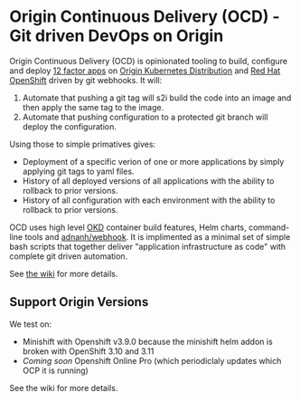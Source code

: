 # Origin Continuous Delivery (OCD) - Git driven DevOps on Origin

Origin Continuous Delivery (OCD) is opinionated tooling to build, configure and deploy [12 factor apps](http://12factor.net) on [Origin Kubernetes Distribution](https://okd.io) and [Red Hat OpenShift](https://www.openshift.com) driven by git webhooks. It will:

 1. Automate that pushing a git tag will s2i build the code into an image and then apply the same tag to the image. 
 1. Automate that pushing configuration to a protected git branch will deploy the configuration.

Using those to simple primatives gives:

 * Deployment of a specific verion of one or more applications by simply applying git tags to yaml files.
 * History of all deployed versions of all applications with the ability to rollback to prior versions.
 * History of all configuration with each environment with the ability to rollback to prior versions.
 
OCD uses high level [OKD](https://www.okd.io) container build features, Helm charts, command-line tools and [adnanh/webhook](https://github.com/adnanh/webhook). It is implimented as a minimal set of simple bash scripts that together deliver "application infrastructure as code" with complete git driven automation. 

See [the wiki](https://github.com/ocd-scm/ocd-meta/wiki) for more details.

## Support Origin Versions

We test on: 

 * Minishift with Openshift v3.9.0 because the minishift helm addon is broken with OpenShift 3.10 and 3.11
 * *Coming soon* Openshift Online Pro (which periodiclaly updates which OCP it is running)
 
See the wiki for more details. 
